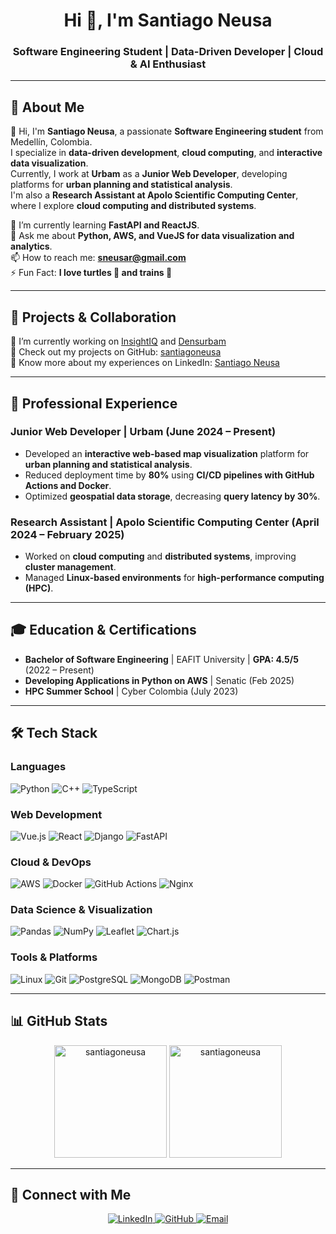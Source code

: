 <h1 align="center">Hi 👋, I'm Santiago Neusa</h1>
<h3 align="center">Software Engineering Student | Data-Driven Developer | Cloud & AI Enthusiast</h3>

---

## 🧐 About Me

👋 Hi, I'm **Santiago Neusa**, a passionate **Software Engineering student** from Medellín, Colombia.  
I specialize in **data-driven development**, **cloud computing**, and **interactive data visualization**.  
Currently, I work at **Urbam** as a **Junior Web Developer**, developing platforms for **urban planning and statistical analysis**.  
I'm also a **Research Assistant at Apolo Scientific Computing Center**, where I explore **cloud computing and distributed systems**.  

🌱 I’m currently learning **FastAPI and ReactJS**.  
💬 Ask me about **Python, AWS, and VueJS for data visualization and analytics**.  
📫 How to reach me: **sneusar@gmail.com**  
⚡ Fun Fact: **I love turtles 🐢 and trains 🚂**

---

## 🚀 Projects & Collaboration

🔭 I’m currently working on [InsightIQ](https://github.com/JPZU/SoftServeAnalytics) and  [Densurbam](https://github.com/danielgara/densurbam3)  
📂 Check out my projects on GitHub: [santiagoneusa](https://github.com/santiagoneusa)  
📄 Know more about my experiences on LinkedIn: [Santiago Neusa](https://www.linkedin.com/in/santiagoneusa/)  

---

## 💼 Professional Experience

### **Junior Web Developer | Urbam** (June 2024 – Present)
- Developed an **interactive web-based map visualization** platform for **urban planning and statistical analysis**.
- Reduced deployment time by **80%** using **CI/CD pipelines with GitHub Actions and Docker**.
- Optimized **geospatial data storage**, decreasing **query latency by 30%**.

### **Research Assistant | Apolo Scientific Computing Center** (April 2024 – February 2025)
- Worked on **cloud computing** and **distributed systems**, improving **cluster management**.
- Managed **Linux-based environments** for **high-performance computing (HPC)**.

---

## 🎓 Education & Certifications

- **Bachelor of Software Engineering** | EAFIT University | **GPA: 4.5/5** (2022 – Present)
- **Developing Applications in Python on AWS** | Senatic (Feb 2025)
- **HPC Summer School** | Cyber Colombia (July 2023)

---

## 🛠 Tech Stack

### **Languages**  
![Python](https://img.shields.io/badge/-Python-3776AB?style=flat&logo=python&logoColor=white) 
![C++](https://img.shields.io/badge/-C++-00599C?style=flat&logo=c%2B%2B&logoColor=white) 
![TypeScript](https://img.shields.io/badge/-TypeScript-3178C6?style=flat&logo=typescript&logoColor=white)

### **Web Development**  
![Vue.js](https://img.shields.io/badge/-Vue.js-4FC08D?style=flat&logo=vue.js&logoColor=white) 
![React](https://img.shields.io/badge/-React-61DAFB?style=flat&logo=react&logoColor=white) 
![Django](https://img.shields.io/badge/-Django-092E20?style=flat&logo=django&logoColor=white) 
![FastAPI](https://img.shields.io/badge/-FastAPI-009688?style=flat&logo=fastapi&logoColor=white)

### **Cloud & DevOps**  
![AWS](https://img.shields.io/badge/-AWS-232F3E?style=flat&logo=amazon-aws&logoColor=white) 
![Docker](https://img.shields.io/badge/-Docker-2496ED?style=flat&logo=docker&logoColor=white) 
![GitHub Actions](https://img.shields.io/badge/-GitHub%20Actions-2088FF?style=flat&logo=github-actions&logoColor=white) 
![Nginx](https://img.shields.io/badge/-Nginx-009639?style=flat&logo=nginx&logoColor=white)

### **Data Science & Visualization**  
![Pandas](https://img.shields.io/badge/-Pandas-150458?style=flat&logo=pandas&logoColor=white) 
![NumPy](https://img.shields.io/badge/-NumPy-013243?style=flat&logo=numpy&logoColor=white) 
![Leaflet](https://img.shields.io/badge/-Leaflet-199900?style=flat&logo=leaflet&logoColor=white) 
![Chart.js](https://img.shields.io/badge/-Chart.js-FF6384?style=flat&logo=chart.js&logoColor=white)

### **Tools & Platforms**  
![Linux](https://img.shields.io/badge/-Linux-FCC624?style=flat&logo=linux&logoColor=black) 
![Git](https://img.shields.io/badge/-Git-F05032?style=flat&logo=git&logoColor=white) 
![PostgreSQL](https://img.shields.io/badge/-PostgreSQL-336791?style=flat&logo=postgresql&logoColor=white) 
![MongoDB](https://img.shields.io/badge/-MongoDB-47A248?style=flat&logo=mongodb&logoColor=white) 
![Postman](https://img.shields.io/badge/-Postman-FF6C37?style=flat&logo=postman&logoColor=white) 

---

## 📊 GitHub Stats

<p align="center">
  <img src="https://github-readme-stats.vercel.app/api?username=santiagoneusa&show_icons=true&locale=en" alt="santiagoneusa" height="180px"/>
  <img src="https://github-readme-stats.vercel.app/api/top-langs?username=santiagoneusa&show_icons=true&locale=en&layout=compact" alt="santiagoneusa" height="180px"/>
</p>

---

## 🔗 Connect with Me

<p align="center">
  <a href="https://linkedin.com/in/santiagoneusa" target="blank">
    <img src="https://img.shields.io/badge/LinkedIn-0077B5?style=for-the-badge&logo=linkedin&logoColor=white" alt="LinkedIn"/>
  </a>
  <a href="https://github.com/santiagoneusa" target="blank">
    <img src="https://img.shields.io/badge/GitHub-181717?style=for-the-badge&logo=github&logoColor=white" alt="GitHub"/>
  </a>
  <a href="mailto:sneusar@gmail.com">
    <img src="https://img.shields.io/badge/Email-D14836?style=for-the-badge&logo=gmail&logoColor=white" alt="Email"/>
  </a>
</p>
